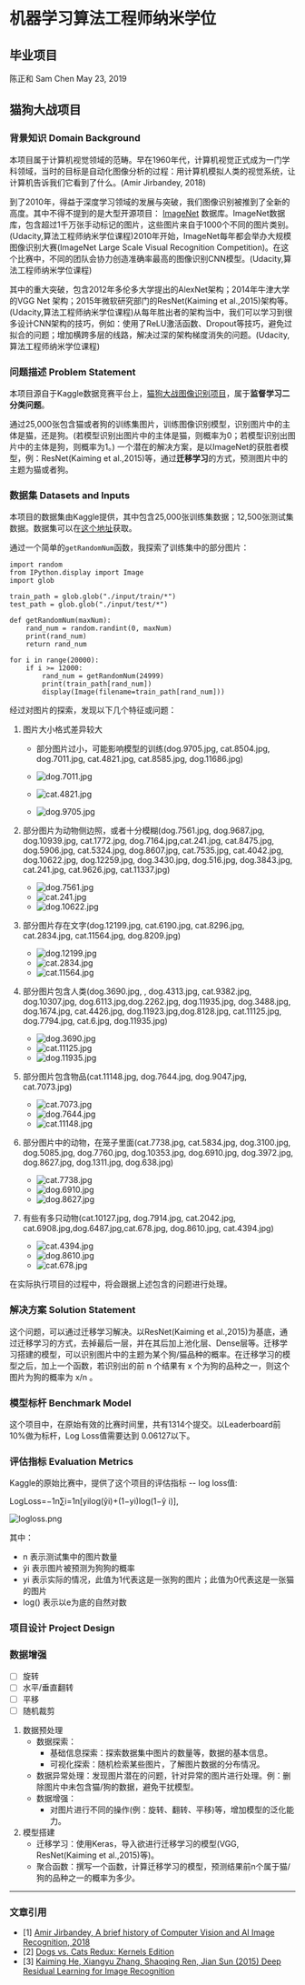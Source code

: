 # 机器学习算法工程师纳米学位

## 毕业项目

陈正和 Sam Chen
May 23, 2019

## 猫狗大战项目

### 背景知识 Domain Background 
本项目属于计算机视觉领域的范畴。早在1960年代，计算机视觉正式成为一门学科领域，当时的目标是自动化图像分析的过程：用计算机模拟人类的视觉系统，让计算机告诉我们它看到了什么。(Amir Jirbandey, 2018) 

到了2010年，得益于深度学习领域的发展与突破，我们图像识别被推到了全新的高度。其中不得不提到的是大型开源项目： [ImageNet](http://www.image-net.org/about-overview) 数据库。ImageNet数据库，包含超过1千万张手动标记的图片，这些图片来自于1000个不同的图片类别。(Udacity,算法工程师纳米学位课程)2010年开始，ImageNet每年都会举办大规模图像识别大赛(ImageNet Large Scale Visual Recognition Competition)。在这个比赛中，不同的团队会协力创造准确率最高的图像识别CNN模型。(Udacity,算法工程师纳米学位课程)

其中的重大突破，包含2012年多伦多大学提出的AlexNet架构；2014年牛津大学的VGG Net 架构；2015年微软研究部门的ResNet(Kaiming et al.,2015)架构等。(Udacity,算法工程师纳米学位课程)从每年胜出者的架构当中，我们可以学习到很多设计CNN架构的技巧，例如：使用了ReLU激活函数、Dropout等技巧，避免过拟合的问题；增加横跨多层的线路，解决过深的架构梯度消失的问题。(Udacity,算法工程师纳米学位课程)

### 问题描述 Problem Statement

本项目源自于Kaggle数据竞赛平台上，[猫狗大战图像识别项目](https://www.kaggle.com/c/dogs-vs-cats-redux-kernels-edition/overview)，属于**监督学习二分类问题**。

通过25,000张包含猫或者狗的训练集图片，训练图像识别模型，识别图片中的主体是猫，还是狗。(若模型识别出图片中的主体是猫，则概率为0；若模型识别出图片中的主体是狗，则概率为1。) 一个潜在的解决方案，是以ImageNet的获胜者模型，例：ResNet(Kaiming et al.,2015)等，通过**迁移学习**的方式，预测图片中的主题为猫或者狗。

### 数据集 Datasets and Inputs

本项目的数据集由Kaggle提供，其中包含25,000张训练集数据；12,500张测试集数据。数据集可以在[这个地址](https://www.kaggle.com/c/dogs-vs-cats-redux-kernels-edition/data)获取。

通过一个简单的`getRandomNum`函数，我探索了训练集中的部分图片：
```
import random
from IPython.display import Image
import glob

train_path = glob.glob("./input/train/*")
test_path = glob.glob("./input/test/*")

def getRandomNum(maxNum):
    rand_num = random.randint(0, maxNum)
    print(rand_num)
    return rand_num

for i in range(20000):
    if i >= 12000:
        rand_num = getRandomNum(24999)
        print(train_path[rand_num])
        display(Image(filename=train_path[rand_num]))
```

经过对图片的探索，发现以下几个特征或问题：

1. 图片大小格式差异较大
    - 部分图片过小，可能影响模型的训练(dog.9705.jpg, cat.8504.jpg, dog.7011.jpg, cat.4821.jpg, cat.8585.jpg, dog.11686.jpg)

    - ![dog.7011.jpg](https://raw.githubusercontent.com/zhsam/Udacity-MachineLearningEngineer-nd/master/P6-Final_Report/img/dog.7011.jpg)
    - ![cat.4821.jpg](https://raw.githubusercontent.com/zhsam/Udacity-MachineLearningEngineer-nd/master/P6-Final_Report/img/cat.4821.jpg)
    - ![dog.9705.jpg](https://raw.githubusercontent.com/zhsam/Udacity-MachineLearningEngineer-nd/master/P6-Final_Report/img/dog.9705.jpg)

2. 部分图片为动物侧边照，或者十分模糊(dog.7561.jpg, dog.9687.jpg, dog.10939.jpg, cat.1772.jpg, dog.7164.jpg,cat.241.jpg, cat.8475.jpg, dog.5906.jpg, cat.5324.jpg, dog.8607.jpg, cat.7535.jpg, cat.4042.jpg, dog.10622.jpg, dog.12259.jpg, dog.3430.jpg, dog.516.jpg, dog.3843.jpg, cat.241.jpg, cat.9626.jpg, cat.11337.jpg)

    - ![dog.7561.jpg](https://raw.githubusercontent.com/zhsam/Udacity-MachineLearningEngineer-nd/master/P6-Final_Report/img/dog.7561.jpg)
    - ![cat.241.jpg](https://raw.githubusercontent.com/zhsam/Udacity-MachineLearningEngineer-nd/master/P6-Final_Report/img/cat.241.jpg)
    - ![dog.10622.jpg](https://raw.githubusercontent.com/zhsam/Udacity-MachineLearningEngineer-nd/master/P6-Final_Report/img/dog.10622.jpg)

3. 部分图片存在文字(dog.12199.jpg, cat.6190.jpg, cat.8296.jpg, cat.2834.jpg, cat.11564.jpg, dog.8209.jpg)

    - ![dog.12199.jpg](https://raw.githubusercontent.com/zhsam/Udacity-MachineLearningEngineer-nd/master/P6-Final_Report/img/dog.12199.jpg)
    - ![cat.2834.jpg](https://raw.githubusercontent.com/zhsam/Udacity-MachineLearningEngineer-nd/master/P6-Final_Report/img/cat.2834.jpg)
    - ![cat.11564.jpg](https://raw.githubusercontent.com/zhsam/Udacity-MachineLearningEngineer-nd/master/P6-Final_Report/img/cat.11564.jpg)

4. 部分图片包含人类(dog.3690.jpg, , dog.4313.jpg, cat.9382.jpg, dog.10307.jpg, dog.6113.jpg,dog.2262.jpg, dog.11935.jpg, dog.3488.jpg, dog.1674.jpg, cat.4426.jpg, dog.11923.jpg,dog.8128.jpg, cat.11125.jpg, dog.7794.jpg, cat.6.jpg, dog.11935.jpg)

    - ![dog.3690.jpg](https://raw.githubusercontent.com/zhsam/Udacity-MachineLearningEngineer-nd/master/P6-Final_Report/img/dog.3690.jpg)
    - ![cat.11125.jpg](https://raw.githubusercontent.com/zhsam/Udacity-MachineLearningEngineer-nd/master/P6-Final_Report/img/cat.11125.jpg)
    - ![dog.11935.jpg](https://raw.githubusercontent.com/zhsam/Udacity-MachineLearningEngineer-nd/master/P6-Final_Report/img/dog.11935.jpg)

5. 部分图片包含物品(cat.11148.jpg, dog.7644.jpg, dog.9047.jpg, cat.7073.jpg)

    - ![cat.7073.jpg](https://raw.githubusercontent.com/zhsam/Udacity-MachineLearningEngineer-nd/master/P6-Final_Report/img/cat.7073.jpg)
    - ![dog.7644.jpg](https://raw.githubusercontent.com/zhsam/Udacity-MachineLearningEngineer-nd/master/P6-Final_Report/img/dog.7644.jpg)
    - ![cat.11148.jpg](https://raw.githubusercontent.com/zhsam/Udacity-MachineLearningEngineer-nd/master/P6-Final_Report/img/cat.11148.jpg)

6. 部分图片中的动物，在笼子里面(cat.7738.jpg, cat.5834.jpg, dog.3100.jpg, dog.5085.jpg, dog.7760.jpg, dog.10353.jpg, dog.6910.jpg, dog.3972.jpg, dog.8627.jpg, dog.1311.jpg, dog.638.jpg)

    - ![cat.7738.jpg](https://raw.githubusercontent.com/zhsam/Udacity-MachineLearningEngineer-nd/master/P6-Final_Report/img/cat.7738.jpg)
    - ![dog.6910.jpg](https://raw.githubusercontent.com/zhsam/Udacity-MachineLearningEngineer-nd/master/P6-Final_Report/img/dog.6910.jpg)
    - ![dog.8627.jpg](https://raw.githubusercontent.com/zhsam/Udacity-MachineLearningEngineer-nd/master/P6-Final_Report/img/dog.8627.jpg)

7. 有些有多只动物(cat.10127.jpg, dog.7914.jpg, cat.2042.jpg, cat.6908.jpg,dog.6487.jpg,cat.678.jpg, dog.8610.jpg, cat.4394.jpg)

    - ![cat.4394.jpg](https://raw.githubusercontent.com/zhsam/Udacity-MachineLearningEngineer-nd/master/P6-Final_Report/img/cat.4394.jpg)
    - ![dog.8610.jpg](https://raw.githubusercontent.com/zhsam/Udacity-MachineLearningEngineer-nd/master/P6-Final_Report/img/dog.8610.jpg)
    - ![cat.678.jpg](https://raw.githubusercontent.com/zhsam/Udacity-MachineLearningEngineer-nd/master/P6-Final_Report/img/cat.678.jpg)

在实际执行项目的过程中，将会跟据上述包含的问题进行处理。

### 解决方案 Solution Statement

这个问题，可以通过迁移学习解决。以ResNet(Kaiming et al.,2015)为基底，通过迁移学习的方式，去掉最后一层，并在其后加上池化层、Dense层等。迁移学习搭建的模型，可以识别图片中的主题为某个狗/猫品种的概率。在迁移学习的模型之后，加上一个函数，若识别出的前 n 个结果有 x 个为狗的品种之一，则这个图片为狗的概率为 x/n 。

### 模型标杆 Benchmark Model

这个项目中，在原始有效的比赛时间里，共有1314个提交。以Leaderboard前10%做为标杆，Log Loss值需要达到 0.06127以下。

### 评估指标 Evaluation Metrics

Kaggle的原始比赛中，提供了这个项目的评估指标 -- log loss值:

LogLoss=−1n∑i=1n[yilog(ŷi)+(1−yi)log(1−ŷ i)],

![logloss.png](https://raw.githubusercontent.com/zhsam/Udacity-MachineLearningEngineer-nd/master/P6-Final_Report/img/logloss.png)

其中：
- n 表示测试集中的图片数量
- ŷi 表示图片被预测为狗狗的概率
- yi 表示实际的情况，此值为1代表这是一张狗的图片；此值为0代表这是一张猫的图片
- log() 表示以e为底的自然对数

### 项目设计 Project Design

### 数据增强
- [ ] 旋转
- [ ] 水平/垂直翻转
- [ ] 平移
- [ ] 随机裁剪
1. 数据预处理
    - 数据探索：
        - 基础信息探索：探索数据集中图片的数量等，数据的基本信息。
        - 可视化探索：随机检索某些图片，了解图片数据的分布情况。
    - 数据异常处理：发现图片潜在的问题，针对异常的图片进行处理。例：删除图片中未包含猫/狗的数据，避免干扰模型。
    - 数据增强：
        - 对图片进行不同的操作(例：旋转、翻转、平移)等，增加模型的泛化能力。
2. 模型搭建
    - 迁移学习：使用Keras，导入欲进行迁移学习的模型(VGG, ResNet(Kaiming et al.,2015)等)。
    - 聚合函数：撰写一个函数，计算迁移学习的模型，预测结果前n个属于猫/狗的品种之一的概率为多少。


-----------

### 文章引用
- [1] [Amir Jirbandey, A brief history of Computer Vision and AI Image Recognition, 2018](https://www.pulsarplatform.com/blog/2018/brief-history-computer-vision-vertical-ai-image-recognition/)
- [2] [Dogs vs. Cats Redux: Kernels Edition](https://www.kaggle.com/c/dogs-vs-cats-redux-kernels-edition/)
- [3] [Kaiming He, Xiangyu Zhang, Shaoqing Ren, Jian Sun (2015) Deep Residual Learning for Image Recognition](https://arxiv.org/pdf/1512.03385v1.pdf)